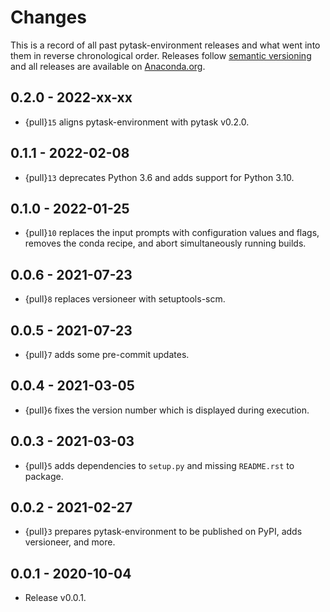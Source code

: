 # Changes

This is a record of all past pytask-environment releases and what went into them in
reverse chronological order. Releases follow [semantic versioning](https://semver.org/)
and all releases are available on
[Anaconda.org](https://anaconda.org/conda-forge/pytask-environment).

## 0.2.0 - 2022-xx-xx

- {pull}`15` aligns pytask-environment with pytask v0.2.0.

## 0.1.1 - 2022-02-08

- {pull}`13` deprecates Python 3.6 and adds support for Python 3.10.

## 0.1.0 - 2022-01-25

- {pull}`10` replaces the input prompts with configuration values and flags, removes the
  conda recipe, and abort simultaneously running builds.

## 0.0.6 - 2021-07-23

- {pull}`8` replaces versioneer with setuptools-scm.

## 0.0.5 - 2021-07-23

- {pull}`7` adds some pre-commit updates.

## 0.0.4 - 2021-03-05

- {pull}`6` fixes the version number which is displayed during execution.

## 0.0.3 - 2021-03-03

- {pull}`5` adds dependencies to `setup.py` and missing `README.rst` to package.

## 0.0.2 - 2021-02-27

- {pull}`3` prepares pytask-environment to be published on PyPI, adds versioneer, and
  more.

## 0.0.1 - 2020-10-04

- Release v0.0.1.
